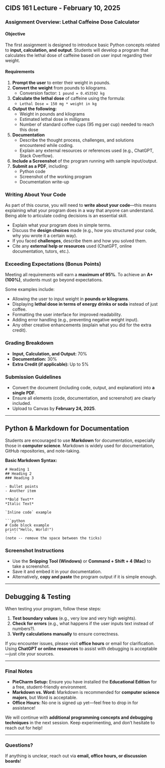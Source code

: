 ## CIDS 161 Lecture - February 10, 2025

### Assignment Overview: Lethal Caffeine Dose Calculator

#### Objective
The first assignment is designed to introduce basic Python concepts related to **input, calculation, and output**. Students will develop a program that calculates the lethal dose of caffeine based on user input regarding their weight.

#### Requirements
1. **Prompt the user** to enter their weight in pounds.
2. **Convert the weight** from pounds to kilograms.
   - Conversion factor: `1 pound = 0.453592 kg`
3. **Calculate the lethal dose** of caffeine using the formula:
   - `Lethal Dose = 150 mg * weight in kg`
4. **Output the following:**
   - Weight in pounds and kilograms
   - Estimated lethal dose in milligrams
   - Number of standard coffee cups (95 mg per cup) needed to reach this dose
5. **Documentation**
   - Describe the thought process, challenges, and solutions encountered while coding.
   - Explain any external resources or references used (e.g., ChatGPT, Stack Overflow).
6. **Include a Screenshot** of the program running with sample input/output.
7. **Submit as a PDF**, including:
   - Python code
   - Screenshot of the working program
   - Documentation write-up

### Writing About Your Code
As part of this course, you will need to **write about your code**—this means explaining what your program does in a way that anyone can understand. Being able to articulate coding decisions is an essential skill.

- Explain what your program does in simple terms.
- Discuss the **design choices** made (e.g., how you structured your code, why you wrote it a certain way).
- If you faced **challenges**, describe them and how you solved them.
- Cite any **external help or resources** used (ChatGPT, online documentation, tutors, etc.).

### Exceeding Expectations (Bonus Points)
Meeting all requirements will earn a **maximum of 95%**. To achieve an **A+ (100%)**, students must go beyond expectations. 

Some examples include:
- Allowing the user to input weight in **pounds or kilograms**.
- Displaying **lethal dose in terms of energy drinks or soda** instead of just coffee.
- Formatting the user interface for improved readability.
- Adding error handling (e.g., preventing negative weight input).
- Any other creative enhancements (explain what you did for the extra credit).

### Grading Breakdown
- **Input, Calculation, and Output:** 70%
- **Documentation:** 30%
- **Extra Credit (if applicable):** Up to 5%

### Submission Guidelines
- Convert the document (including code, output, and explanation) into **a single PDF**.
- Ensure all elements (code, documentation, and screenshot) are clearly included.
- Upload to Canvas by **February 24, 2025**.

---

## Python & Markdown for Documentation
Students are encouraged to use **Markdown** for documentation, especially those in **computer science**. Markdown is widely used for documentation, GitHub repositories, and note-taking.

**Basic Markdown Syntax:**
```
# Heading 1
## Heading 2
### Heading 3

- Bullet points
- Another item

**Bold Text**
*Italic Text*

`Inline code` example

```python
# Code block example
print("Hello, World!")
` ` ` 
(note -- remove the space between the ticks)
```

### Screenshot Instructions
- Use the **Snipping Tool (Windows)** or **Command + Shift + 4 (Mac)** to take a screenshot.
- Save it and embed it in your documentation.
- Alternatively, **copy and paste** the program output if it is simple enough.

---

## Debugging & Testing
When testing your program, follow these steps:
1. **Test boundary values** (e.g., very low and very high weights).
2. **Check for errors** (e.g., what happens if the user inputs text instead of numbers?).
3. **Verify calculations manually** to ensure correctness.

If you encounter issues, please visit **office hours** or email for clarification. Using **ChatGPT or online resources** to assist with debugging is acceptable—just cite your sources.

---

### Final Notes
- **PieCharm Setup:** Ensure you have installed the **Educational Edition** for a free, student-friendly environment.
- **Markdown vs. Word:** Markdown is recommended for **computer science majors**, but Word is acceptable.
- **Office Hours:** No one is signed up yet—feel free to drop in for assistance!

We will continue with **additional programming concepts and debugging techniques** in the next session. Keep experimenting, and don’t hesitate to reach out for help!

---

### Questions?
If anything is unclear, reach out via **email, office hours, or discussion boards**!